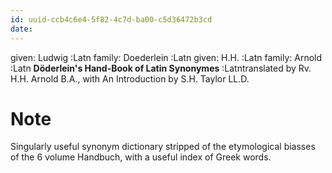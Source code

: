 ```yaml
---
id: uuid-ccb4c6e4-5f82-4c7d-ba00-c5d36472b3cd
date: 
---
```


given: Ludwig :Latn
family: Doederlein :Latn
given: H.H. :Latn
family:  Arnold :Latn
**Döderlein's Hand-Book of Latin Synonymes** :Latntranslated by Rv. H.H. Arnold B.A., with An Introduction by S.H. Taylor LL.D.
# Note
Singularly useful synonym dictionary stripped of the etymological biasses of the 6 volume Handbuch, with a useful index of Greek words.